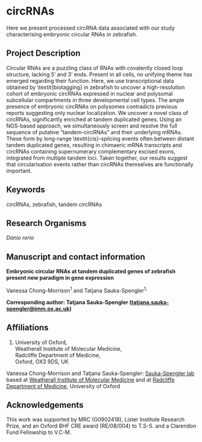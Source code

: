 # circRNAs

Here we present processed circRNA data associated with our study characterising embryonic circular RNAs in zebrafish.


## Project Description

Circular RNAs are a puzzling class of RNAs with covalently closed loop structure, lacking 5’ and 3’ ends. Present in all cells, no unifying theme has emerged regarding their function. Here, we use transcriptional data obtained by \textit{biotagging} in zebrafish to uncover a high-resolution cohort of embryonic circRNAs expressed in nuclear and polysomal subcellular compartments in three developmental cell types. The ample presence of embryonic circRNAs on polysomes contradicts previous reports suggesting only nuclear localization. We uncover a novel class of circRNAs, significantly enriched at tandem duplicated genes. Using an NGS-based approach, we simultaneously screen and resolve the full sequence of putative “tandem-circRNAs” and their underlying mRNAs.  These form by long-range \textit{cis}-splicing events often between distant tandem duplicated genes, resulting in chimaeric mRNA transcripts and circRNAs containing supernumerary complementary excised exons, integrated from multiple tandem loci. Taken together, our results suggest that circularisation events rather than circRNAs themselves are functionally important.

## Keywords

circRNAs, zebrafish, tandem circRNAs

## Research Organisms

*Danio rerio*

## Manuscript and contact information
**Embryonic circular RNAs at tandem duplicated genes of zebrafish present new paradigm in gene expression**

Vanessa Chong-Morrison<sup>1</sup> and Tatjana Sauka-Spengler<sup>1,</sup>



**Corresponding author: Tatjana Sauka-Spengler (tatjana.sauka-spengler@imm.ox.ac.uk)**

## Affiliations

1. University of Oxford,  
Weatherall Institute of Molecular Medicine,  
Radcliffe Department of Medicine,  
Oxford, OX3 9DS, UK 



Vanessa Chong-Morrison and Tatjana Sauka-Spengler: [Sauka-Spengler lab](http://www.tsslab.co.uk) based at [Weatherall Institute of Molecular Medicine](http://www.imm.ox.ac.uk) and at [Radcliffe Department of Medicine](http://www.rdm.ox.ac.uk), University of Oxford




## Acknowledgements

This work was supported by MRC (G0902418), Lister Institute Research Prize, and an Oxford BHF CRE award (RE/08/004) to T.S-S. and a Clarendon Fund Fellowship to V.C-M.
